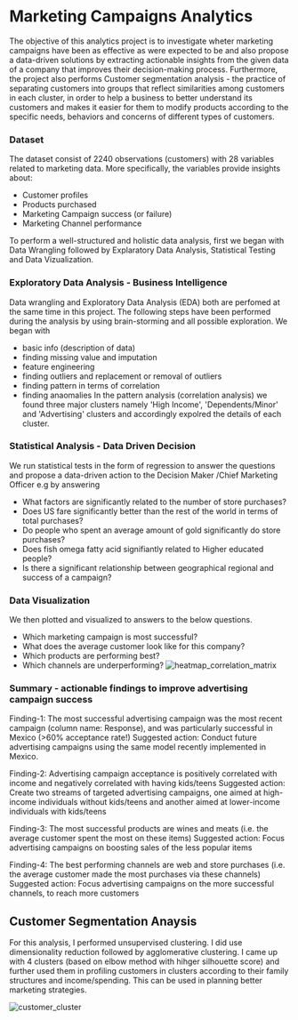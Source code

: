 # Marketing Campaigns Analytics
The objective of this analytics project is to investigate wheter marketing campaigns have been as effective as were expected to be and also propose a data-driven solutions by extracting actionable insights from the given data of a company that improves their decision-making process. Furthermore, the project also performs Customer segmentation analysis - the practice of separating customers into groups that reflect similarities among customers in each cluster, in order to help a business to better understand its customers and makes it easier for them to modify products according to the specific needs, behaviors and concerns of different types of customers.

### Dataset
The dataset consist of 2240 observations (customers) with 28 variables related to marketing data. More specifically, the variables provide insights about:
- Customer profiles
- Products purchased
- Marketing Campaign success (or failure)
- Marketing Channel performance

To perform a well-structured and holistic data analysis, first we began with Data Wrangling followed by Explaratory Data Analysis, Statistical Testing and Data Vizualization.

### Exploratory Data Analysis - Business Intelligence
Data wrangling and Exploratory Data Analysis (EDA) both are perfomed at the same time in this project. The following steps have been performed during the analysis by using brain-storming and all possible exploration. We began with
- basic info (description of data)
- finding missing value and imputation
- feature engineering
- finding outliers and replacement or removal of outliers
- finding pattern in terms of correlation
- finding anaomalies
In the pattern analysis (correlation analysis) we found three major clusters namely 'High Income', 'Dependents/Minor' and 'Advertising' clusters and accordingly expolred the details of each cluster.

### Statistical Analysis - Data Driven Decision
We run statistical tests in the form of regression to answer the questions and propose a data-driven action to the Decision Maker /Chief Marketing Officer e.g by answering 
- What factors are significantly related to the number of store purchases?
- Does US fare significantly better than the rest of the world in terms of total purchases?
- Do people who spent an average amount of gold significantly do store purchases? 
- Does fish omega fatty acid signifiantly related to Higher educated people?
- Is there a significant relationship between geographical regional and success of a campaign?

### Data Visualization 
We then plotted and visualized to answers to the below questions.
- Which marketing campaign is most successful?
- What does the average customer look like for this company?
- Which products are performing best?
- Which channels are underperforming?
![heatmap_correlation_matrix](https://user-images.githubusercontent.com/36482524/148923435-5929d923-2007-495a-90a5-a8742d7aa6ac.png)
### Summary - actionable findings to improve advertising campaign success
Finding-1: The most successful advertising campaign was the most recent campaign (column name: Response), and was particularly successful in Mexico (>60% acceptance rate!)
Suggested action: Conduct future advertising campaigns using the same model recently implemented in Mexico.

Finding-2: Advertising campaign acceptance is positively correlated with income and negatively correlated with having kids/teens
Suggested action: Create two streams of targeted advertising campaigns, one aimed at high-income individuals without kids/teens and another aimed at lower-income individuals with kids/teens

Finding-3: The most successful products are wines and meats (i.e. the average customer spent the most on these items)
Suggested action: Focus advertising campaigns on boosting sales of the less popular items

Finding-4: The best performing channels are web and store purchases (i.e. the average customer made the most purchases via these channels)
Suggested action: Focus advertising campaigns on the more successful channels, to reach more customers

## Customer Segmentation Anaysis
For this analysis, I performed unsupervised clustering. I did use dimensionality reduction followed by agglomerative clustering. I came up with 4 clusters (based on elbow method with hihger silhouette score) and further used them in profiling customers in clusters according to their family structures and income/spending. This can be used in planning better marketing strategies.

![customer_cluster](https://user-images.githubusercontent.com/36482524/149098768-7e442cc7-4d2d-4950-b27d-f0b410afec63.png)


